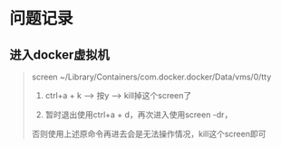 # 问题记录

## 进入docker虚拟机

> screen ~/Library/Containers/com.docker.docker/Data/vms/0/tty
>
> 1. ctrl+a + k --> 按y --> kill掉这个screen了
>
> 2. 暂时退出使用ctrl+a + d，再次进入使用screen -dr，
>
> 否则使用上述原命令再进去会是无法操作情况，kill这个screen即可

